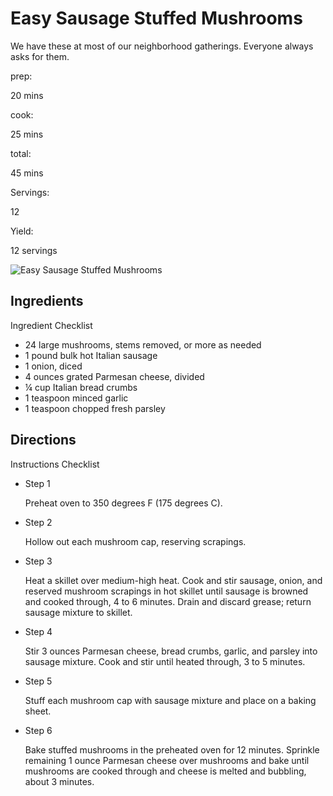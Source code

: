 # Easy Sausage Stuffed Mushrooms

We have these at most of our neighborhood gatherings. Everyone always asks for them.

prep:

20 mins

cook:

25 mins

total:

45 mins

Servings:

12

Yield:

12 servings

![Easy Sausage Stuffed Mushrooms](https://imagesvc.meredithcorp.io/v3/mm/image?q=85&c=sc&poi=face&w=300&h=300&url=https%3A%2F%2Fimages.media-allrecipes.com%2Fuserphotos%2F1097335.jpg)

## Ingredients

Ingredient Checklist

-   24 large mushrooms, stems removed, or more as needed
-   1 pound bulk hot Italian sausage
-   1 onion, diced
-   4 ounces grated Parmesan cheese, divided
-   ¼ cup Italian bread crumbs
-   1 teaspoon minced garlic
-   1 teaspoon chopped fresh parsley

## Directions

Instructions Checklist

-   Step 1
    
    Preheat oven to 350 degrees F (175 degrees C).
    
-   Step 2
    
    Hollow out each mushroom cap, reserving scrapings.
    
-   Step 3
    
    Heat a skillet over medium-high heat. Cook and stir sausage, onion, and reserved mushroom scrapings in hot skillet until sausage is browned and cooked through, 4 to 6 minutes. Drain and discard grease; return sausage mixture to skillet.
    
-   Step 4
    
    Stir 3 ounces Parmesan cheese, bread crumbs, garlic, and parsley into sausage mixture. Cook and stir until heated through, 3 to 5 minutes.
    
-   Step 5
    
    Stuff each mushroom cap with sausage mixture and place on a baking sheet.
    
-   Step 6
    
    Bake stuffed mushrooms in the preheated oven for 12 minutes. Sprinkle remaining 1 ounce Parmesan cheese over mushrooms and bake until mushrooms are cooked through and cheese is melted and bubbling, about 3 minutes.